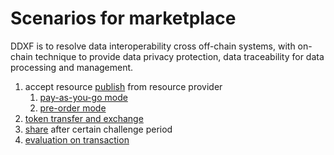 # Scenarios for marketplace

DDXF is to resolve data interoperability cross off-chain systems, with on-chain technique to provide data privacy protection, data traceability for data processing and management.

1. accept resource [publish](./publish.md) from resource provider
   1. [pay-as-you-go mode](./pay-as-you-go.md)
   2. [pre-order mode](./pre-order.md)
2. [token transfer and exchange](./exchange.md)
3. [share](./share.md) after certain challenge period
4. [evaluation on transaction](./evaluate.md)
